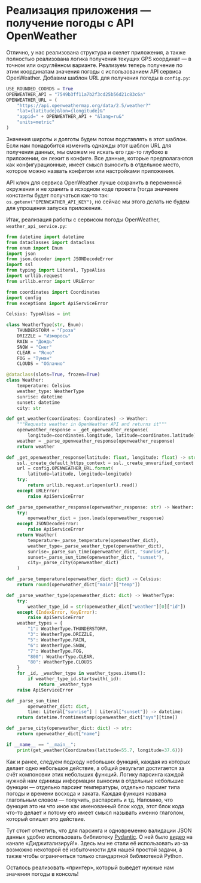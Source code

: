 # Реализация приложения — получение погоды с API OpenWeather

Отлично, у нас реализована структура и скелет приложения, а также полностью реализована логика получения текущих GPS координат — в точном или округлённом варианте. Реализуем теперь получение по этим координатам значения погоды с использованием API сервиса OpenWeather. Добавим шаблон URL для получения погоды в `config.py`:

```python
USE_ROUNDED_COORDS = True
OPENWEATHER_API = "7549b3ff11a7b2f3cd25b56d21c83c6a"
OPENWEATHER_URL = (
    "https://api.openweathermap.org/data/2.5/weather?"
    "lat={latitude}&lon={longitude}&"
    "appid=" + OPENWEATHER_API + "&lang=ru&"
    "units=metric"
)
```

Значения широты и долготы будем потом подставлять в этот шаблон. Если нам понадобится изменить однажды этот шаблон URL для получения данных, мы сможем не искать его где-то глубоко в приложении, он лежит в конфиге. Все данные, которые предполагаются как конфигурационные, имеет смысл выносить в отдельное место, которое можно назвать конфигом или настройками приложения.

API ключ для сервиса OpenWeather лучше сохранить в переменной окружения и не хранить в исходном коде проекта (тогда значение константы будет получаться как-то так: `os.getenv("OPENWEATHER_API_KEY")`, но сейчас мы этого делать не будем для упрощения запуска приложения.

Итак, реализация работы с сервисом погоды OpenWeather, `weather_api_service.py`:

```python
from datetime import datetime
from dataclasses import dataclass
from enum import Enum
import json
from json.decoder import JSONDecodeError
import ssl
from typing import Literal, TypeAlias
import urllib.request
from urllib.error import URLError

from coordinates import Coordinates
import config
from exceptions import ApiServiceError

Celsius: TypeAlias = int

class WeatherType(str, Enum):
    THUNDERSTORM = "Гроза"
    DRIZZLE = "Изморось"
    RAIN = "Дождь"
    SNOW = "Снег"
    CLEAR = "Ясно"
    FOG = "Туман"
    CLOUDS = "Облачно"

@dataclass(slots=True, frozen=True)
class Weather:
    temperature: Celsius
    weather_type: WeatherType
    sunrise: datetime
    sunset: datetime
    city: str

def get_weather(coordinates: Coordinates) -> Weather:
    """Requests weather in OpenWeather API and returns it"""
    openweather_response = _get_openweather_response(
        longitude=coordinates.longitude, latitude=coordinates.latitude)
    weather = _parse_openweather_response(openweather_response)
    return weather

def _get_openweather_response(latitude: float, longitude: float) -> str:
    ssl._create_default_https_context = ssl._create_unverified_context
    url = config.OPENWEATHER_URL.format(
        latitude=latitude, longitude=longitude)
    try:
        return urllib.request.urlopen(url).read()
    except URLError:
        raise ApiServiceError

def _parse_openweather_response(openweather_response: str) -> Weather:
    try:
        openweather_dict = json.loads(openweather_response)
    except JSONDecodeError:
        raise ApiServiceError
    return Weather(
        temperature=_parse_temperature(openweather_dict),
        weather_type=_parse_weather_type(openweather_dict),
        sunrise=_parse_sun_time(openweather_dict, "sunrise"),
        sunset=_parse_sun_time(openweather_dict, "sunset"),
        city=_parse_city(openweather_dict)
    )

def _parse_temperature(openweather_dict: dict) -> Celsius:
    return round(openweather_dict["main"]["temp"])

def _parse_weather_type(openweather_dict: dict) -> WeatherType:
    try:
        weather_type_id = str(openweather_dict["weather"][0]["id"])
    except (IndexError, KeyError):
        raise ApiServiceError
    weather_types = {
        "1": WeatherType.THUNDERSTORM,
        "3": WeatherType.DRIZZLE,
        "5": WeatherType.RAIN,
        "6": WeatherType.SNOW,
        "7": WeatherType.FOG,
        "800": WeatherType.CLEAR,
        "80": WeatherType.CLOUDS
    }
    for _id, _weather_type in weather_types.items():
        if weather_type_id.startswith(_id):
            return _weather_type
    raise ApiServiceError

def _parse_sun_time(
        openweather_dict: dict,
        time: Literal["sunrise"] | Literal["sunset"]) -> datetime:
    return datetime.fromtimestamp(openweather_dict["sys"][time])

def _parse_city(openweather_dict: dict) -> str:
    return openweather_dict["name"]

if __name__ == "__main__":
    print(get_weather(Coordinates(latitude=55.7, longitude=37.6)))
```

Как и ранее, следуем подходу небольших функций, каждая из которых делает одно небольшое действие, а общий результат достигается за счёт компоновки этих небольших функций. Логику парсинга каждой нужной нам единицы информации выносим в отдельные небольшие функции — отдельно парсинг температуры, отдельно парсинг типа погоды и времени восхода и заката. Каждая функция названа глагольным словом — получить, распарсить и тд. Напомню, что функция это ни что иное как именованный блок кода, этот блок кода что-то делает и потому его имеет смысл называть именно глаголом, который опишет это действие.

Тут стоит отметить, что для парсинга и одновременно валидации JSON данных удобно использовать библиотеку [Pydantic](https://pydantic-docs.helpmanual.io/). О ней было [видео](https://www.youtube.com/watch?v=dOO3GmX6ukU) на канале «Диджитализируй!». Здесь мы не стали её использовать из-за возможно некоторой её избыточности для нашей простой задачи, а также чтобы ограничиться только стандартной библиотекой Python.

Осталось реализовать «принтер», который выведет нужные нам значения погоды в консоль!

